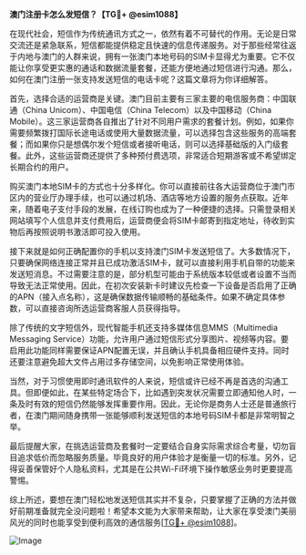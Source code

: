 **澳门注册卡怎么发短信？【TG💪+ @esim1088】**

在现代社会，短信作为传统通讯方式之一，依然有着不可替代的作用。无论是日常交流还是紧急联系，短信都能提供稳定且快速的信息传递服务。对于那些经常往返于内地与澳门的人群来说，拥有一张澳门本地号码的SIM卡显得尤为重要。它不仅能让你享受更实惠的通话和数据流量套餐，还能方便地通过短信进行沟通。那么，如何在澳门注册一张支持发送短信的电话卡呢？这篇文章将为你详细解答。

首先，选择合适的运营商是关键。澳门目前主要有三家主要的电信服务商：中国联通（China Unicom）、中国电信（China Telecom）以及中国移动（China Mobile）。这三家运营商各自推出了针对不同用户需求的套餐计划。例如，如果你需要频繁拨打国际长途电话或使用大量数据流量，可以选择包含这些服务的高端套餐；而如果你只是想偶尔发个短信或者接听电话，则可以选择基础版的入门级套餐。此外，这些运营商还提供了多种预付费选项，非常适合短期游客或不希望绑定长期合约的用户。

购买澳门本地SIM卡的方式也十分多样化。你可以直接前往各大运营商位于澳门市区内的营业厅办理手续，也可以通过机场、酒店等地方设置的服务点获取。近年来，随着电子支付手段的发展，在线订购也成为了一种便捷的选择。只需登录相关网站填写个人信息并支付费用后，运营商便会将SIM卡邮寄到指定地址，待收到实物后再按照说明书激活即可投入使用。

接下来就是如何正确配置你的手机以支持澳门SIM卡发送短信了。大多数情况下，只要确保网络连接正常并且已成功激活SIM卡，就可以直接利用手机自带的功能来发送短消息。不过需要注意的是，部分机型可能由于系统版本较低或者设置不当而导致无法正常使用。因此，在初次安装新卡时建议先检查一下设备是否启用了正确的APN（接入点名称），这是确保数据传输顺畅的基础条件。如果不确定具体参数，可以直接咨询所选运营商客服人员获得指导。

除了传统的文字短信外，现代智能手机还支持多媒体信息MMS（Multimedia Messaging Service）功能，允许用户通过短信形式分享图片、视频等内容。要启用此功能同样需要保证APN配置无误，并且确认手机具备相应硬件支持。同时还要注意避免超大文件占用过多存储空间，以免影响正常使用体验。

当然，对于习惯使用即时通讯软件的人来说，短信或许已经不再是首选的沟通工具。但即便如此，在某些特定场合下，比如遇到突发状况需要立即通知他人时，一条及时有效的短信仍然能够发挥重要作用。因此，无论你是商务人士还是普通旅行者，在澳门期间随身携带一张能够顺利发送短信的本地号码SIM卡都是非常明智之举。

最后提醒大家，在挑选运营商及套餐时一定要结合自身实际需求综合考量，切勿盲目追求低价而忽略服务质量。毕竟良好的用户体验才是衡量一切的标准。另外，记得妥善保管好个人隐私资料，尤其是在公共Wi-Fi环境下操作敏感业务时更要提高警惕。

综上所述，要想在澳门轻松地发送短信其实并不复杂，只要掌握了正确的方法并做好前期准备就完全没问题啦！希望本文能为大家带来帮助，让大家在享受澳门美丽风光的同时也能享受到便利高效的通信服务[[TG💪+ @esim1088](https://t.me/s/esim1088)]。

![Image](https://i.postimg.cc/4NQfJmqS/Snipaste-2025-05-13-00-14-12.png)